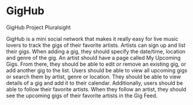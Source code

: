 # GigHub
GigHub Project Pluralsight

GigHub is a mini social network that makes it really easy
for live music lovers to track the gigs of their favorite
artists.
Artists can sign up and list their gigs. When adding a gig,
they should specify the date/time, location and genre of
the gig.
An artist should have a page called My Upcoming Gigs.
From there, they should be able to edit or remove an
existing gig, or add another gig to the list.
Users should be able to view all upcoming gigs or search
them by artist, genre or location. They should be able to
view details of a gig and add it to their calendar.
Additionally, users should be able to follow their favorite
artists. When they follow an artist, they should see the
upcoming gigs of their favorite artists in the Gig Feed.
